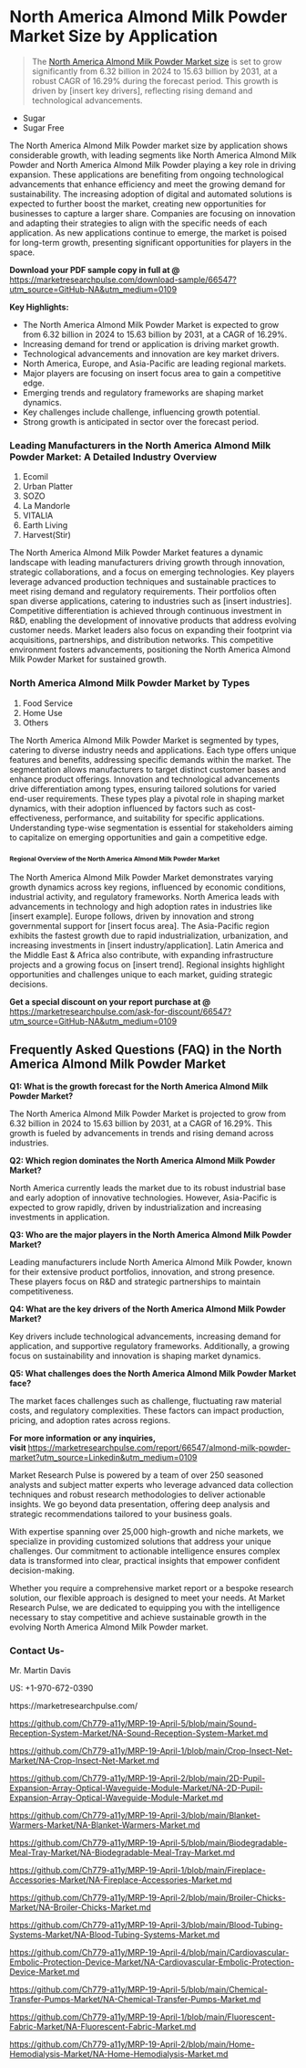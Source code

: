 <h1>North America Almond Milk Powder Market&nbsp;Size by Application</h1><blockquote><p>The <a href="https://marketresearchpulse.com/download-sample/66547?utm_source=GitHub-NA&amp;utm_medium=0109">North America Almond Milk Powder Market size</a> is set to grow significantly from 6.32 billion in 2024 to 15.63 billion by 2031, at a robust CAGR of 16.29% during the forecast period. This growth is driven by [insert key drivers], reflecting rising demand and technological advancements.</p></blockquote><ul><li>Sugar<li> Sugar Free</li></ul><p>The North America Almond Milk Powder market size by application shows considerable growth, with leading segments like North America Almond Milk Powder and North America Almond Milk Powder playing a key role in driving expansion. These applications are benefiting from ongoing technological advancements that enhance efficiency and meet the growing demand for sustainability. The increasing adoption of digital and automated solutions is expected to further boost the market, creating new opportunities for businesses to capture a larger share. Companies are focusing on innovation and adapting their strategies to align with the specific needs of each application. As new applications continue to emerge, the market is poised for long-term growth, presenting significant opportunities for players in the space.</p><p><strong>Download your PDF sample copy in full at @ </strong><a href="https://marketresearchpulse.com/download-sample/66547?utm_source=GitHub-NA&amp;utm_medium=0109">https://marketresearchpulse.com/download-sample/66547?utm_source=GitHub-NA&amp;utm_medium=0109</a></p><p><strong>Key Highlights: </strong></p><ul><li>The North America Almond Milk Powder Market is expected to grow from 6.32 billion in 2024 to 15.63 billion by 2031, at a CAGR of 16.29%.</li><li>Increasing demand for trend or application is driving market growth.</li><li>Technological advancements and innovation are key market drivers.</li><li>North America, Europe, and Asia-Pacific are leading regional markets.</li><li>Major players are focusing on insert focus area to gain a competitive edge.</li><li>Emerging trends and regulatory frameworks are shaping market dynamics.</li><li>Key challenges include challenge, influencing growth potential.</li><li>Strong growth is anticipated in sector over the forecast period.</li></ul><h3>Leading Manufacturers in the North America Almond Milk Powder Market: A Detailed Industry Overview</h3><ol><li>Ecomil</li><li>Urban Platter</li><li>SOZO</li><li>La Mandorle</li><li>VITALIA</li><li>Earth Living</li><li>Harvest(Stir)</li></ol><div class="flex max-w-full flex-col flex-grow"><div class="min-h-8 text-message flex w-full flex-col items-end gap-2 whitespace-normal break-words [.text-message+&amp;]:mt-5" dir="auto" data-message-author-role="assistant" data-message-id="fd8432e4-4910-450d-b182-61b7bfb0a01f" data-message-model-slug="gpt-4o"><div class="flex w-full flex-col gap-1 empty:hidden first:pt-[3px]"><div class="markdown prose w-full break-words dark:prose-invert light"><p>The North America Almond Milk Powder Market features a dynamic landscape with leading manufacturers driving growth through innovation, strategic collaborations, and a focus on emerging technologies. Key players leverage advanced production techniques and sustainable practices to meet rising demand and regulatory requirements. Their portfolios often span diverse applications, catering to industries such as [insert industries]. Competitive differentiation is achieved through continuous investment in R&amp;D, enabling the development of innovative products that address evolving customer needs. Market leaders also focus on expanding their footprint via acquisitions, partnerships, and distribution networks. This competitive environment fosters advancements, positioning the North America Almond Milk Powder Market for sustained growth.</p></div></div></div></div><h3>North America Almond Milk Powder Market by Types</h3><ol><li>Food Service<li> Home Use<li> Others</li></ol><div class="flex max-w-full flex-col flex-grow"><div class="min-h-8 text-message flex w-full flex-col items-end gap-2 whitespace-normal break-words [.text-message+&amp;]:mt-5" dir="auto" data-message-author-role="assistant" data-message-id="084470be-0bb7-4664-bddf-5156b4f41249" data-message-model-slug="gpt-4o-mini"><div class="flex w-full flex-col gap-1 empty:hidden first:pt-[3px]"><div class="markdown prose w-full break-words dark:prose-invert light"><p>The North America Almond Milk Powder Market is segmented by types, catering to diverse industry needs and applications. Each type offers unique features and benefits, addressing specific demands within the market. The segmentation allows manufacturers to target distinct customer bases and enhance product offerings. Innovation and technological advancements drive differentiation among types, ensuring tailored solutions for varied end-user requirements. These types play a pivotal role in shaping market dynamics, with their adoption influenced by factors such as cost-effectiveness, performance, and suitability for specific applications. Understanding type-wise segmentation is essential for stakeholders aiming to capitalize on emerging opportunities and gain a competitive edge.</p></div></div></div></div><h3><span style="font-size: 11px;">Regional Overview of the North America Almond Milk Powder Market</span></h3><div class="flex max-w-full flex-col flex-grow"><div class="min-h-8 text-message flex w-full flex-col items-end gap-2 whitespace-normal break-words [.text-message+&amp;]:mt-5" dir="auto" data-message-author-role="assistant" data-message-id="e9038762-ce64-4e30-91c9-9bd413514231" data-message-model-slug="gpt-4o-mini"><div class="flex w-full flex-col gap-1 empty:hidden first:pt-[3px]"><div class="markdown prose w-full break-words dark:prose-invert light"><p>The North America Almond Milk Powder Market demonstrates varying growth dynamics across key regions, influenced by economic conditions, industrial activity, and regulatory frameworks. North America leads with advancements in technology and high adoption rates in industries like [insert example]. Europe follows, driven by innovation and strong governmental support for [insert focus area]. The Asia-Pacific region exhibits the fastest growth due to rapid industrialization, urbanization, and increasing investments in [insert industry/application]. Latin America and the Middle East &amp; Africa also contribute, with expanding infrastructure projects and a growing focus on [insert trend]. Regional insights highlight opportunities and challenges unique to each market, guiding strategic decisions.</p></div></div></div></div><p><strong>Get a special discount on your report purchase at @ </strong><a href="https://marketresearchpulse.com/ask-for-discount/66547?utm_source=GitHub-NA&amp;utm_medium=0109">https://marketresearchpulse.com/ask-for-discount/66547?utm_source=GitHub-NA&amp;utm_medium=0109</a></p><h2>Frequently Asked Questions (FAQ) in the North America Almond Milk Powder Market</h2><p><strong>Q1: What is the growth forecast for the North America Almond Milk Powder Market?</strong></p><p>The North America Almond Milk Powder Market is projected to grow from 6.32 billion in 2024 to 15.63 billion by 2031, at a CAGR of 16.29%. This growth is fueled by advancements in trends and rising demand across industries.</p><p><strong>Q2: Which region dominates the North America Almond Milk Powder Market?</strong></p><p>North America currently leads the market due to its robust industrial base and early adoption of innovative technologies. However, Asia-Pacific is expected to grow rapidly, driven by industrialization and increasing investments in application.</p><p><strong>Q3: Who are the major players in the North America Almond Milk Powder Market?</strong></p><p>Leading manufacturers include North America Almond Milk Powder, known for their extensive product portfolios, innovation, and strong presence. These players focus on R&amp;D and strategic partnerships to maintain competitiveness.</p><p><strong>Q4: What are the key drivers of the North America Almond Milk Powder Market?</strong></p><p>Key drivers include technological advancements, increasing demand for application, and supportive regulatory frameworks. Additionally, a growing focus on sustainability and innovation is shaping market dynamics.</p><p><strong>Q5: What challenges does the North America Almond Milk Powder Market face?</strong></p><p>The market faces challenges such as challenge, fluctuating raw material costs, and regulatory complexities. These factors can impact production, pricing, and adoption rates across regions.</p><p><strong>For more information or any inquiries, visit&nbsp;</strong><a href="https://marketresearchpulse.com/report/66547/almond-milk-powder-market?utm_source=Linkedin&utm_medium=0109">https://marketresearchpulse.com/report/66547/almond-milk-powder-market?utm_source=Linkedin&utm_medium=0109</a></p><p>Market Research Pulse is powered by a team of over 250 seasoned analysts and subject matter experts who leverage advanced data collection techniques and robust research methodologies to deliver actionable insights. We go beyond data presentation, offering deep analysis and strategic recommendations tailored to your business goals.</p><p>With expertise spanning over 25,000 high-growth and niche markets, we specialize in providing customized solutions that address your unique challenges. Our commitment to actionable intelligence ensures complex data is transformed into clear, practical insights that empower confident decision-making.</p><p>Whether you require a comprehensive market report or a bespoke research solution, our flexible approach is designed to meet your needs. At Market Research Pulse, we are dedicated to equipping you with the intelligence necessary to stay competitive and achieve sustainable growth in the evolving North America Almond Milk Powder market.</p><h3><strong>Contact Us-</strong></h3><p>Mr. Martin Davis</p><p>US: +1-970-672-0390</p><p>https://marketresearchpulse.com/</p><p><a href="https://github.com/Ch779-a11y/MRP-19-April-5/blob/main/Sound-Reception-System-Market/NA-Sound-Reception-System-Market.md">https://github.com/Ch779-a11y/MRP-19-April-5/blob/main/Sound-Reception-System-Market/NA-Sound-Reception-System-Market.md</a></p><p><a href="https://github.com/Ch779-a11y/MRP-19-April-1/blob/main/Crop-Insect-Net-Market/NA-Crop-Insect-Net-Market.md">https://github.com/Ch779-a11y/MRP-19-April-1/blob/main/Crop-Insect-Net-Market/NA-Crop-Insect-Net-Market.md</a></p><p><a href="https://github.com/Ch779-a11y/MRP-19-April-2/blob/main/2D-Pupil-Expansion-Array-Optical-Waveguide-Module-Market/NA-2D-Pupil-Expansion-Array-Optical-Waveguide-Module-Market.md">https://github.com/Ch779-a11y/MRP-19-April-2/blob/main/2D-Pupil-Expansion-Array-Optical-Waveguide-Module-Market/NA-2D-Pupil-Expansion-Array-Optical-Waveguide-Module-Market.md</a></p><p><a href="https://github.com/Ch779-a11y/MRP-19-April-3/blob/main/Blanket-Warmers-Market/NA-Blanket-Warmers-Market.md">https://github.com/Ch779-a11y/MRP-19-April-3/blob/main/Blanket-Warmers-Market/NA-Blanket-Warmers-Market.md</a></p><p><a href="https://github.com/Ch779-a11y/MRP-19-April-5/blob/main/Biodegradable-Meal-Tray-Market/NA-Biodegradable-Meal-Tray-Market.md">https://github.com/Ch779-a11y/MRP-19-April-5/blob/main/Biodegradable-Meal-Tray-Market/NA-Biodegradable-Meal-Tray-Market.md</a></p><p><a href="https://github.com/Ch779-a11y/MRP-19-April-1/blob/main/Fireplace-Accessories-Market/NA-Fireplace-Accessories-Market.md">https://github.com/Ch779-a11y/MRP-19-April-1/blob/main/Fireplace-Accessories-Market/NA-Fireplace-Accessories-Market.md</a></p><p><a href="https://github.com/Ch779-a11y/MRP-19-April-2/blob/main/Broiler-Chicks-Market/NA-Broiler-Chicks-Market.md">https://github.com/Ch779-a11y/MRP-19-April-2/blob/main/Broiler-Chicks-Market/NA-Broiler-Chicks-Market.md</a></p><p><a href="https://github.com/Ch779-a11y/MRP-19-April-3/blob/main/Blood-Tubing-Systems-Market/NA-Blood-Tubing-Systems-Market.md">https://github.com/Ch779-a11y/MRP-19-April-3/blob/main/Blood-Tubing-Systems-Market/NA-Blood-Tubing-Systems-Market.md</a></p><p><a href="https://github.com/Ch779-a11y/MRP-19-April-4/blob/main/Cardiovascular-Embolic-Protection-Device-Market/NA-Cardiovascular-Embolic-Protection-Device-Market.md">https://github.com/Ch779-a11y/MRP-19-April-4/blob/main/Cardiovascular-Embolic-Protection-Device-Market/NA-Cardiovascular-Embolic-Protection-Device-Market.md</a></p><p><a href="https://github.com/Ch779-a11y/MRP-19-April-5/blob/main/Chemical-Transfer-Pumps-Market/NA-Chemical-Transfer-Pumps-Market.md">https://github.com/Ch779-a11y/MRP-19-April-5/blob/main/Chemical-Transfer-Pumps-Market/NA-Chemical-Transfer-Pumps-Market.md</a></p><p><a href="https://github.com/Ch779-a11y/MRP-19-April-1/blob/main/Fluorescent-Fabric-Market/NA-Fluorescent-Fabric-Market.md">https://github.com/Ch779-a11y/MRP-19-April-1/blob/main/Fluorescent-Fabric-Market/NA-Fluorescent-Fabric-Market.md</a></p><p><a href="https://github.com/Ch779-a11y/MRP-19-April-2/blob/main/Home-Hemodialysis-Market/NA-Home-Hemodialysis-Market.md">https://github.com/Ch779-a11y/MRP-19-April-2/blob/main/Home-Hemodialysis-Market/NA-Home-Hemodialysis-Market.md</a></p>
